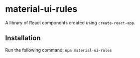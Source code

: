 # material-ui-rules

A library of React components created using `create-react-app`.

## Installation

Run the following command:
`npm material-ui-rules`
